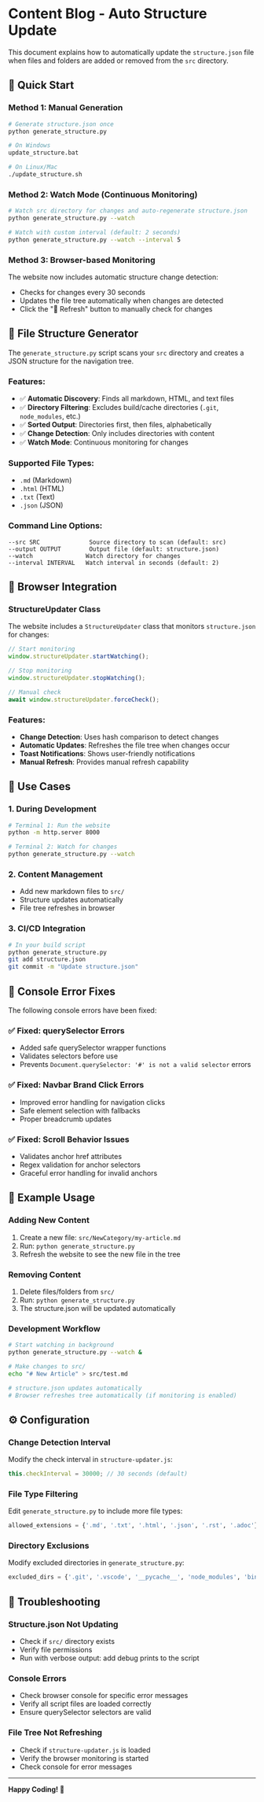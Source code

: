 # Content Blog - Auto Structure Update

This document explains how to automatically update the `structure.json` file when files and folders are added or removed from the `src` directory.

## 🚀 Quick Start

### Method 1: Manual Generation
```bash
# Generate structure.json once
python generate_structure.py

# On Windows
update_structure.bat

# On Linux/Mac
./update_structure.sh
```

### Method 2: Watch Mode (Continuous Monitoring)
```bash
# Watch src directory for changes and auto-regenerate structure.json
python generate_structure.py --watch

# Watch with custom interval (default: 2 seconds)
python generate_structure.py --watch --interval 5
```

### Method 3: Browser-based Monitoring
The website now includes automatic structure change detection:
- Checks for changes every 30 seconds
- Updates the file tree automatically when changes are detected
- Click the "🔄 Refresh" button to manually check for changes

## 📁 File Structure Generator

The `generate_structure.py` script scans your `src` directory and creates a JSON structure for the navigation tree.

### Features:
- ✅ **Automatic Discovery**: Finds all markdown, HTML, and text files
- ✅ **Directory Filtering**: Excludes build/cache directories (`.git`, `node_modules`, etc.)
- ✅ **Sorted Output**: Directories first, then files, alphabetically
- ✅ **Change Detection**: Only includes directories with content
- ✅ **Watch Mode**: Continuous monitoring for changes

### Supported File Types:
- `.md` (Markdown)
- `.html` (HTML)
- `.txt` (Text)
- `.json` (JSON)

### Command Line Options:
```
--src SRC              Source directory to scan (default: src)
--output OUTPUT        Output file (default: structure.json)
--watch               Watch directory for changes
--interval INTERVAL   Watch interval in seconds (default: 2)
```

## 🔧 Browser Integration

### StructureUpdater Class
The website includes a `StructureUpdater` class that monitors `structure.json` for changes:

```javascript
// Start monitoring
window.structureUpdater.startWatching();

// Stop monitoring
window.structureUpdater.stopWatching();

// Manual check
await window.structureUpdater.forceCheck();
```

### Features:
- **Change Detection**: Uses hash comparison to detect changes
- **Automatic Updates**: Refreshes the file tree when changes occur
- **Toast Notifications**: Shows user-friendly notifications
- **Manual Refresh**: Provides manual refresh capability

## 🎯 Use Cases

### 1. During Development
```bash
# Terminal 1: Run the website
python -m http.server 8000

# Terminal 2: Watch for changes
python generate_structure.py --watch
```

### 2. Content Management
- Add new markdown files to `src/`
- Structure updates automatically
- File tree refreshes in browser

### 3. CI/CD Integration
```bash
# In your build script
python generate_structure.py
git add structure.json
git commit -m "Update structure.json"
```

## 🐛 Console Error Fixes

The following console errors have been fixed:

### ✅ Fixed: querySelector Errors
- Added safe querySelector wrapper functions
- Validates selectors before use
- Prevents `Document.querySelector: '#' is not a valid selector` errors

### ✅ Fixed: Navbar Brand Click Errors
- Improved error handling for navigation clicks
- Safe element selection with fallbacks
- Proper breadcrumb updates

### ✅ Fixed: Scroll Behavior Issues
- Validates anchor href attributes
- Regex validation for anchor selectors
- Graceful error handling for invalid anchors

## 📝 Example Usage

### Adding New Content
1. Create a new file: `src/NewCategory/my-article.md`
2. Run: `python generate_structure.py`
3. Refresh the website to see the new file in the tree

### Removing Content
1. Delete files/folders from `src/`
2. Run: `python generate_structure.py`
3. The structure.json will be updated automatically

### Development Workflow
```bash
# Start watching in background
python generate_structure.py --watch &

# Make changes to src/
echo "# New Article" > src/test.md

# structure.json updates automatically
# Browser refreshes tree automatically (if monitoring is enabled)
```

## ⚙️ Configuration

### Change Detection Interval
Modify the check interval in `structure-updater.js`:
```javascript
this.checkInterval = 30000; // 30 seconds (default)
```

### File Type Filtering
Edit `generate_structure.py` to include more file types:
```python
allowed_extensions = {'.md', '.txt', '.html', '.json', '.rst', '.adoc'}
```

### Directory Exclusions
Modify excluded directories in `generate_structure.py`:
```python
excluded_dirs = {'.git', '.vscode', '__pycache__', 'node_modules', 'bin', 'obj'}
```

## 🚨 Troubleshooting

### Structure.json Not Updating
- Check if `src/` directory exists
- Verify file permissions
- Run with verbose output: add debug prints to the script

### Console Errors
- Check browser console for specific error messages
- Verify all script files are loaded correctly
- Ensure querySelector selectors are valid

### File Tree Not Refreshing
- Check if `structure-updater.js` is loaded
- Verify the browser monitoring is started
- Check console for error messages

---

**Happy Coding! 🎉**